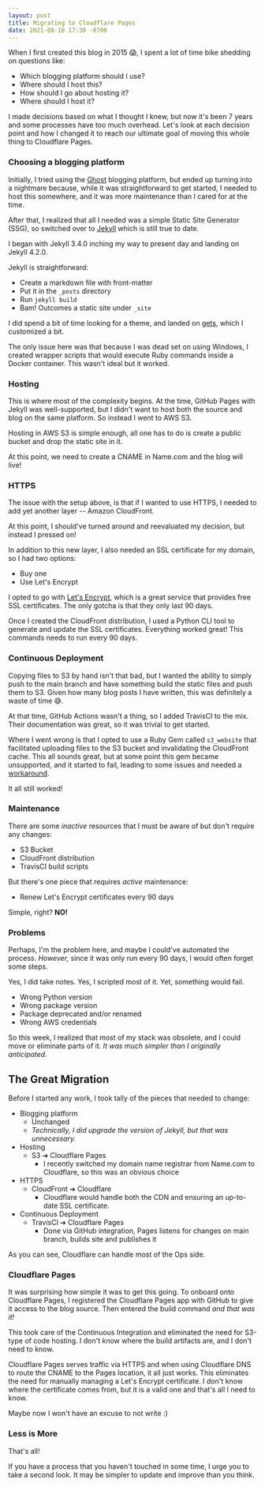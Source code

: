 ```yaml
---
layout: post
title: Migrating to Cloudflare Pages
date: 2021-08-18 17:30 -0700
---
```

When I first created this blog in 2015 😱, I spent a lot of time bike shedding on questions like:

* Which blogging platform should I use?
* Where should I host this?
* How should I go about hosting it?
* Where should I host it?

I made decisions based on what I thought I knew, but now it's been 7 years and some processes have too much overhead.
Let's look at each decision point and how I changed it to reach our ultimate goal of moving this whole thing to Cloudflare Pages.

### Choosing a blogging platform

Initially, I tried using the [Ghost](https://github.com/TryGhost/Ghost) blogging platform, but ended up turning into a nightmare
because, while it was straightforward to get started, I needed to host this somewhere, and it was more maintenance than I cared
for at the time.

After that, I realized that all I needed was a simple Static Site Generator (SSG), so switched over to [Jekyll](https://jekyll.com)
which is still true to date.

I began with Jekyll 3.4.0 inching my way to present day and landing on Jekyll 4.2.0.

Jekyll is straightforward:

* Create a markdown file with front-matter
* Put it in the `_posts` directory
* Run `jekyll build`
* Bam! Outcomes a static site under `_site`

I did spend a bit of time looking for a theme, and landed on [gets](https://github.com/nandomoreirame/zetsu), which I
customized a bit.

The only issue here was that because I was dead set on using Windows, I created wrapper scripts that would execute Ruby
commands inside a Docker container. This wasn't ideal but it worked.

### Hosting

This is where most of the complexity begins. At the time, GitHub Pages with Jekyll was well-supported, but I didn't
want to host both the source and blog on the same platform. So instead I went to AWS S3.

Hosting in AWS S3 is simple enough, all one has to do is create a public bucket and drop the static site in it.

At this point, we need to create a CNAME in Name.com and the blog will live!

### HTTPS

The issue with the setup above, is that if I wanted to use HTTPS, I needed to add yet another layer -- Amazon CloudFront.

At this point, I should've turned around and reevaluated my decision, but instead I pressed on!

In addition to this new layer, I also needed an SSL certificate for my domain, so I had two options:

* Buy one
* Use Let's Encrypt

I opted to go with [Let's Encrypt](https://letsencrypt.org/), which is a great service that provides free SSL certificates.
The only gotcha is that they only last 90 days.

Once I created the CloudFront distribution, I used a Python CLI tool to generate and update the SSL certificates. Everything
worked great! This commands needs to run every 90 days.

### Continuous Deployment

Copying files to S3 by hand isn't that bad, but I wanted the ability to simply push to the main branch and have something
build the static files and push them to S3. Given how many blog posts I have written, this was definitely a waste of time 😅.

At that time, GitHub Actions wasn't a thing, so I added TravisCI to the mix. Their documentation was great, so it was
trivial to get started.

Where I went wrong is that I opted to use a Ruby Gem called `s3_website` that facilitated uploading files to the S3 bucket
and invalidating the CloudFront cache. This all sounds great, but at some point this gem became unsupported, and it started
to fail, leading to some issues and needed a [workaround](https://github.com/jvtrigueros/blog.jvtrigueros.com/commit/95fc0fa81104388da0cf8852a81c522aee8c4737).

It all still worked!

### Maintenance

There are some _inactive_ resources that I must be aware of but don't require any changes:

* S3 Bucket
* CloudFront distribution
* TravisCI build scripts

But there's one piece that requires *active* maintenance:

* Renew Let's Encrypt certificates every 90 days

Simple, right?
**NO!**

### Problems

Perhaps, I'm the problem here, and maybe I could've automated the process. _However,_ since it was only run every 90
days, I would often forget some steps. 

Yes, I did take notes. Yes, I scripted most of it. Yet, something would fail.

* Wrong Python version
* Wrong package version
* Package deprecated and/or renamed
* Wrong AWS credentials

So this week, I realized that most of my stack was obsolete, and I could move or eliminate parts of it. 
_It was much simpler than I originally anticipated._

## The Great Migration

Before I started any work, I took tally of the pieces that needed to change:

* Blogging platform
  * Unchanged
  * _Technically, I did upgrade the version of Jekyll, but that was unnecessary._
* Hosting
  * S3 ➔ Cloudflare Pages
     * I recently switched my domain name registrar from Name.com to Cloudflare, so this was an obvious choice
* HTTPS
  * CloudFront ➔ Cloudflare
     * Cloudflare would handle both the CDN and ensuring an up-to-date SSL certificate.
* Continuous Deployment
  * TravisCI ➔ Cloudflare Pages
     * Done via GitHub integration, Pages listens for changes on main branch, builds site and publishes it

As you can see, Cloudflare can handle most of the Ops side.

### Cloudflare Pages

It was surprising how simple it was to get this going. To onboard onto Cloudflare Pages, I registered the Cloudflare Pages app
with GitHub to give it access to the blog source. Then entered the build command _and that was it!_

This took care of the Continuous Integration and eliminated the need for S3-type of code hosting. I don't know where the build
artifacts are, and I don't need to know.

Cloudflare Pages serves traffic via HTTPS and when using Cloudflare DNS to route the CNAME to the Pages location, it all
just works. This eliminates the need for manually managing a Let's Encrypt certificate. I don't know where the certificate comes
from, but it is a valid one and that's all I need to know.

Maybe now I won't have an excuse to not write :)

### Less is More

That's all!

If you have a process that you haven't touched in some time, I urge you to take a second look. It may be simpler to update
and improve than you think.

